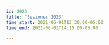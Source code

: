 ```yaml
---
id: 2023
title: "Sesiones 2023"
time_start: 2021-06-01T13:30:00-05:00
time_end: 2021-06-01T14:15:00-05:00

---
```

